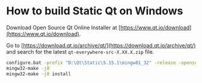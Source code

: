 # How to build Static Qt on Windows

Download Open Source Qt Online Installer at [https://www.qt.io/download](https://www.qt.io/download).

Go to [https://download.qt.io/archive/qt/](https://download.qt.io/archive/qt/) and search for the latest `qt-everywhere-src-X.XX.X.zip` file.

```bat
configure.bat -prefix "D:\Qt\Static\5.15.1\mingw81_32" -release -opensource -confirm-license -static -static-runtime -opengl desktop -skip qtwebengine -nomake examples -nomake tests
mingw32-make -j8
mingw32-make -j8 install
```